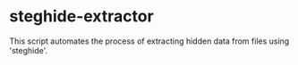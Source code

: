 # steghide-extractor
This script automates the process of extracting hidden data from files using 'steghide'. 
